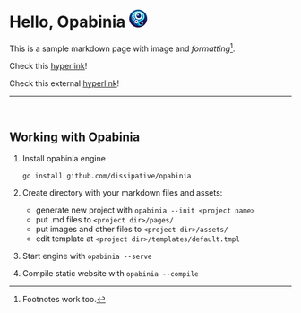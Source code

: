 # Hello, Opabinia ![logo](assets/favicon/favicon-32x32.png)

This is a sample markdown page with image and _formatting_[^1].

Check this [hyperlink](pages/other_page.md)!

Check this external [hyperlink](https://go.dev)!

---

<br>

## Working with Opabinia

1. Install opabinia engine

       go install github.com/dissipative/opabinia

2. Create directory with your markdown files and assets:
    - generate new project with `opabinia --init <project name>`
    - put .md files to `<project dir>/pages/`
    - put images and other files to `<project dir>/assets/`
    - edit template at `<project dir>/templates/default.tmpl`
3. Start engine with `opabinia --serve`
4. Compile static website with `opabinia --compile`

[^1]: Footnotes work too.